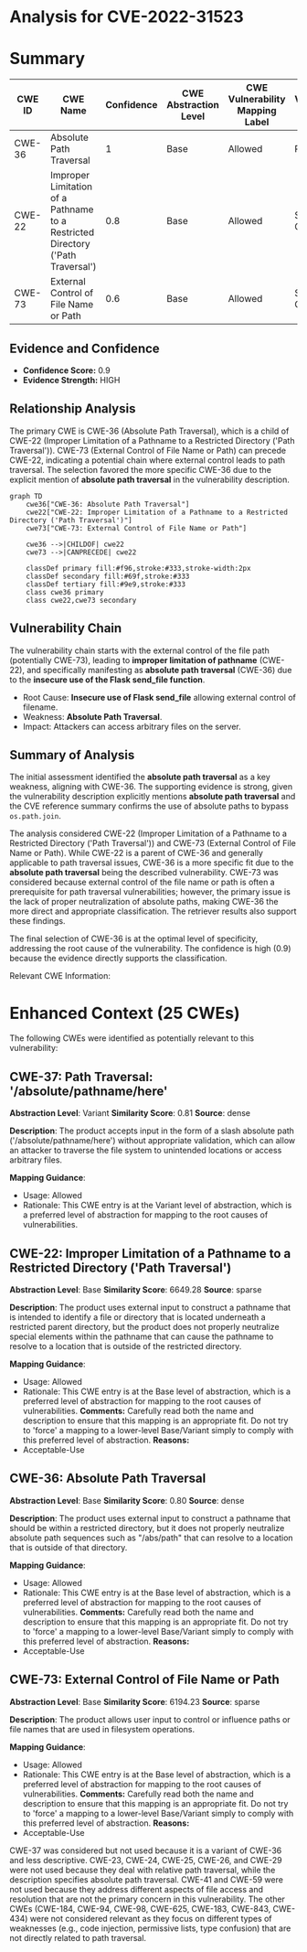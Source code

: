 # Analysis for CVE-2022-31523

# Summary
| CWE ID | CWE Name | Confidence | CWE Abstraction Level | CWE Vulnerability Mapping Label | CWE-Vulnerability Mapping Notes |
|---|---|---|---|---|---|
| CWE-36 | Absolute Path Traversal | 1 | Base | Allowed | Primary CWE |
| CWE-22 | Improper Limitation of a Pathname to a Restricted Directory ('Path Traversal') | 0.8 | Base | Allowed | Secondary Candidate |
| CWE-73 | External Control of File Name or Path | 0.6 | Base | Allowed | Secondary Candidate |

## Evidence and Confidence

*   **Confidence Score:** 0.9
*   **Evidence Strength:** HIGH

## Relationship Analysis
The primary CWE is CWE-36 (Absolute Path Traversal), which is a child of CWE-22 (Improper Limitation of a Pathname to a Restricted Directory ('Path Traversal')). CWE-73 (External Control of File Name or Path) can precede CWE-22, indicating a potential chain where external control leads to path traversal. The selection favored the more specific CWE-36 due to the explicit mention of **absolute path traversal** in the vulnerability description.

```mermaid
graph TD
    cwe36["CWE-36: Absolute Path Traversal"]
    cwe22["CWE-22: Improper Limitation of a Pathname to a Restricted Directory ('Path Traversal')"]
    cwe73["CWE-73: External Control of File Name or Path"]

    cwe36 -->|CHILDOF| cwe22
    cwe73 -->|CANPRECEDE| cwe22

    classDef primary fill:#f96,stroke:#333,stroke-width:2px
    classDef secondary fill:#69f,stroke:#333
    classDef tertiary fill:#9e9,stroke:#333
    class cwe36 primary
    class cwe22,cwe73 secondary
```

## Vulnerability Chain
The vulnerability chain starts with the external control of the file path (potentially CWE-73), leading to **improper limitation of pathname** (CWE-22), and specifically manifesting as **absolute path traversal** (CWE-36) due to the **insecure use of the Flask send_file function**.
  - Root Cause: **Insecure use of Flask send_file** allowing external control of filename.
  - Weakness: **Absolute Path Traversal**.
  - Impact: Attackers can access arbitrary files on the server.

## Summary of Analysis
The initial assessment identified the **absolute path traversal** as a key weakness, aligning with CWE-36. The supporting evidence is strong, given the vulnerability description explicitly mentions **absolute path traversal** and the CVE reference summary confirms the use of absolute paths to bypass `os.path.join`.

The analysis considered CWE-22 (Improper Limitation of a Pathname to a Restricted Directory ('Path Traversal')) and CWE-73 (External Control of File Name or Path). While CWE-22 is a parent of CWE-36 and generally applicable to path traversal issues, CWE-36 is a more specific fit due to the **absolute path traversal** being the described vulnerability. CWE-73 was considered because external control of the file name or path is often a prerequisite for path traversal vulnerabilities; however, the primary issue is the lack of proper neutralization of absolute paths, making CWE-36 the more direct and appropriate classification. The retriever results also support these findings.

The final selection of CWE-36 is at the optimal level of specificity, addressing the root cause of the vulnerability. The confidence is high (0.9) because the evidence directly supports the classification.

Relevant CWE Information:

# Enhanced Context (25 CWEs)
The following CWEs were identified as potentially relevant to this vulnerability:

## CWE-37: Path Traversal: '/absolute/pathname/here'
**Abstraction Level**: Variant
**Similarity Score**: 0.81
**Source**: dense

**Description**:
The product accepts input in the form of a slash absolute path ('/absolute/pathname/here') without appropriate validation, which can allow an attacker to traverse the file system to unintended locations or access arbitrary files.

**Mapping Guidance**:
- Usage: Allowed
- Rationale: This CWE entry is at the Variant level of abstraction, which is a preferred level of abstraction for mapping to the root causes of vulnerabilities.

## CWE-22: Improper Limitation of a Pathname to a Restricted Directory ('Path Traversal')
**Abstraction Level**: Base
**Similarity Score**: 6649.28
**Source**: sparse

**Description**:
The product uses external input to construct a pathname that is intended to identify a file or directory that is located underneath a restricted parent directory, but the product does not properly neutralize special elements within the pathname that can cause the pathname to resolve to a location that is outside of the restricted directory.

**Mapping Guidance**:
- Usage: Allowed
- Rationale: This CWE entry is at the Base level of abstraction, which is a preferred level of abstraction for mapping to the root causes of vulnerabilities.
**Comments:** Carefully read both the name and description to ensure that this mapping is an appropriate fit. Do not try to 'force' a mapping to a lower-level Base/Variant simply to comply with this preferred level of abstraction.
**Reasons:**
- Acceptable-Use

## CWE-36: Absolute Path Traversal
**Abstraction Level**: Base
**Similarity Score**: 0.80
**Source**: dense

**Description**:
The product uses external input to construct a pathname that should be within a restricted directory, but it does not properly neutralize absolute path sequences such as "/abs/path" that can resolve to a location that is outside of that directory.

**Mapping Guidance**:
- Usage: Allowed
- Rationale: This CWE entry is at the Base level of abstraction, which is a preferred level of abstraction for mapping to the root causes of vulnerabilities.
**Comments:** Carefully read both the name and description to ensure that this mapping is an appropriate fit. Do not try to 'force' a mapping to a lower-level Base/Variant simply to comply with this preferred level of abstraction.
**Reasons:**
- Acceptable-Use

## CWE-73: External Control of File Name or Path
**Abstraction Level**: Base
**Similarity Score**: 6194.23
**Source**: sparse

**Description**:
The product allows user input to control or influence paths or file names that are used in filesystem operations.

**Mapping Guidance**:
- Usage: Allowed
- Rationale: This CWE entry is at the Base level of abstraction, which is a preferred level of abstraction for mapping to the root causes of vulnerabilities.
**Comments:** Carefully read both the name and description to ensure that this mapping is an appropriate fit. Do not try to 'force' a mapping to a lower-level Base/Variant simply to comply with this preferred level of abstraction.
**Reasons:**
- Acceptable-Use

CWE-37 was considered but not used because it is a variant of CWE-36 and less descriptive. CWE-23, CWE-24, CWE-25, CWE-26, and CWE-29 were not used because they deal with relative path traversal, while the description specifies absolute path traversal. CWE-41 and CWE-59 were not used because they address different aspects of file access and resolution that are not the primary concern in this vulnerability. The other CWEs (CWE-184, CWE-94, CWE-98, CWE-625, CWE-183, CWE-843, CWE-434) were not considered relevant as they focus on different types of weaknesses (e.g., code injection, permissive lists, type confusion) that are not directly related to path traversal.